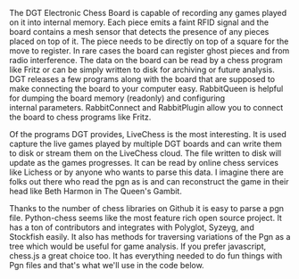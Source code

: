 The DGT Electronic Chess Board is capable of recording any games played on it into internal memory.  Each piece emits a 
faint RFID signal and the board contains a mesh sensor that detects the presence of any pieces placed on top of it.  The piece needs to be directly 
on top of a square for the move to register.  In rare cases the board can register ghost pieces and from radio interference.  The data on the board can be read 
by a chess program like Fritz or can be simply written to disk for archiving or future analysis.  DGT releases a few programs along with the board
 that are supposed to make connecting the board to your computer easy.  RabbitQueen is helpful for dumping the board memory (readonly) and configuring   
internal parameters.  RabbitConnect and RabbitPlugin allow you to connect the board to chess programs like Fritz.  

Of the programs DGT provides, LiveChess is the most interesting.  It is used capture the live games played by multiple DGT boards 
and can write them to disk or stream them on the LiveChess cloud.  The file written to disk will update as the games progresses.  It
can be read by online chess services like Lichess or by anyone who wants to parse this data.  I imagine there are folks out there who 
read the pgn as is and can reconstruct the game in their head like Beth Harmon in The Queen's Gambit.

Thanks to the number of chess libraries on Github it is easy to parse a pgn file.  Python-chess seems like the most feature rich open source project. It 
has a ton of contributors and integrates with Polyglot, Syzeyg, and Stockfish easily.  It also has methods for traversing variations of the Pgn as a tree 
which would be useful for game analysis. If you prefer javascript, chess.js a great choice too.  It has everything needed to do fun things with Pgn files 
and that's what we'll use in the code below.